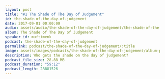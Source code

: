 ```yaml
---
layout: post
title: "#1 The Shade of The Day of Judgement"
id: the-shade-of-the-day-of-judgement
date: 2017-09-01 00:00:00
audio: assets/audio/the-shade-of-the-day-of-judgement/the-shade-of-the-day-of-judgement.mp3
album: The Shade of The Day of Judgement
speaker_id: muftimenk
podcast: the-shade-of-the-day-of-judgement
permalink: podcast/the-shade-of-the-day-of-judgement/:title
image: assets/images/podcasts/the-shade-of-the-day-of-judgement/album-picture-small.jpg
description: Who gets the shade on the day of judgement?
podcast_file_size: 28.88 MB
podcast_duration: "59:12"
podcast_length: 28881526
---
```


